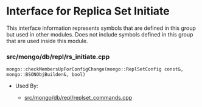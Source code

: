 
# Interface for Replica Set Initiate
This interface information represents symbols that are defined in this group but used in other modules.  Does not include symbols defined in this group that are used inside this module.

### src/mongo/db/repl/rs\_initiate.cpp

<div></div>

    mongo::checkMembersUpForConfigChange(mongo::ReplSetConfig const&, mongo::BSONObjBuilder&, bool)

- Used By:

    - [src/mongo/db/repl/replset\_commands.cpp](../../../../replication/replication\_commands)
